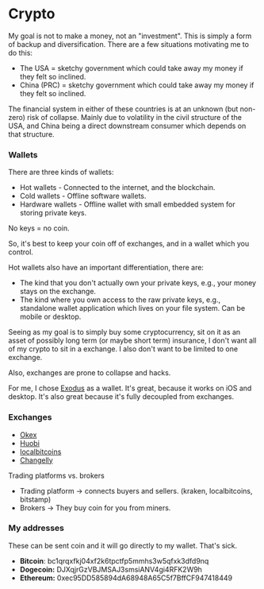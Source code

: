 # Crypto

My goal is not to make a money, not an "investment". This is simply a form of backup and diversification. There are a few situations motivating me to do this:

- The USA = sketchy government which could take away my money if they felt so inclined.
- China (PRC) = sketchy government which could take away my money if they felt so inclined.

The financial system in either of these countries is at an unknown (but non-zero) risk of collapse. Mainly due to volatility in the civil structure of the USA, and China being a direct downstream consumer which depends on that structure.

### Wallets

There are three kinds of wallets:

- Hot wallets - Connected to the internet, and the blockchain.
- Cold wallets - Offline software wallets.
- Hardware wallets - Offline wallet with small embedded system for storing private keys.

No keys = no coin. 

So, it's best to keep your coin off of exchanges, and in a wallet which you control.

Hot wallets also have an important differentiation, there are:

- The kind that you don't actually own your private keys, e.g., your money stays on the exchange.
- The kind where you own access to the raw private keys, e.g., standalone wallet application which lives on your file system. Can be mobile or desktop.

Seeing as my goal is to simply buy some cryptocurrency, sit on it as an asset of possibly long term (or maybe short term) insurance, I don't want all of my crypto to sit in a exchange. I also don't want to be limited to one exchange.

Also, exchanges are prone to collapse and hacks.

For me, I chose [Exodus](https://www.exodus.com/) as a wallet. It's great, because it works on iOS and desktop. It's also great because it's fully decoupled from exchanges.

### Exchanges

- [Okex](https://www.okex.com/buy-crypto/cny)
- [Huobi](huobi.com)
- [localbitcoins](https://localbitcoins.com/buy-bitcoins-online/alipay/)
- [Changelly](https://changelly.com/buy)

Trading platforms vs. brokers

- Trading platform → connects buyers and sellers. (kraken, localbitcoins, bitstamp)
- Brokers → They buy coin for you from miners.

### My addresses

These can be sent coin and it will go directly to my wallet. That's sick.

- **Bitcoin**: bc1qrqxfkj04xf2k6tpctfp5mmhs3w5qfxk3dfd9nq
- **Dogecoin:** DJXqjrGzVBJMSAJ3smsiANV4gi4RFK2W9h
- **Ethereum:** 0xec95DD585894dA68948A65C5f7BffCF947418449